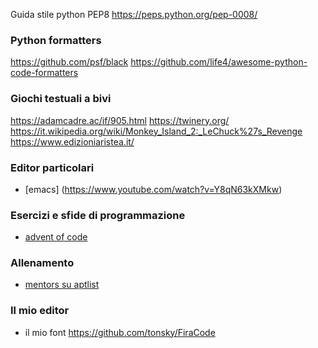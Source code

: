 Guida stile python PEP8 https://peps.python.org/pep-0008/

### Python formatters   

https://github.com/psf/black
https://github.com/life4/awesome-python-code-formatters

### Giochi testuali a bivi
https://adamcadre.ac/if/905.html
https://twinery.org/
https://it.wikipedia.org/wiki/Monkey_Island_2:_LeChuck%27s_Revenge
https://www.edizioniaristea.it/

### Editor particolari
- [emacs] (https://www.youtube.com/watch?v=Y8qN63kXMkw)

### Esercizi e sfide di programmazione
- [advent of code](https://adventofcode.com/2023/day/1)

### Allenamento
- [mentors su aptlist](https://adplist.org/)

### Il mio editor
- il mio font https://github.com/tonsky/FiraCode
